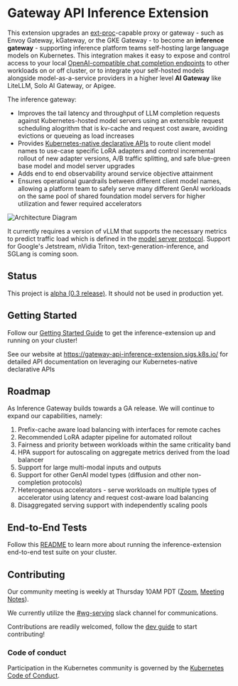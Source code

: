 # Gateway API Inference Extension 

This extension upgrades an [ext-proc](https://www.envoyproxy.io/docs/envoy/latest/configuration/http/http_filters/ext_proc_filter)-capable proxy or gateway - such as Envoy Gateway, kGateway, or the GKE Gateway - to become an **inference gateway** - supporting inference platform teams self-hosting large language models on Kubernetes. This integration makes it easy to expose and control access to your local [OpenAI-compatible chat completion endpoints](https://platform.openai.com/docs/api-reference/chat) to other workloads on or off cluster, or to integrate your self-hosted models alongside model-as-a-service providers in a higher level **AI Gateway** like LiteLLM, Solo AI Gateway, or Apigee.

The inference gateway:

* Improves the tail latency and throughput of LLM completion requests against Kubernetes-hosted model servers using an extensible request scheduling alogrithm that is kv-cache and request cost aware, avoiding evictions or queueing as load increases
* Provides [Kubernetes-native declarative APIs](https://gateway-api-inference-extension.sigs.k8s.io/concepts/api-overview/) to route client model names to use-case specific LoRA adapters and control incremental rollout of new adapter versions, A/B traffic splitting, and safe blue-green base model and model server upgrades
* Adds end to end observability around service objective attainment
* Ensures operational guardrails between different client model names, allowing a platform team to safely serve many different GenAI workloads on the same pool of shared foundation model servers for higher utilization and fewer required accelerators

![Architecture Diagram](./docs/inference-gateway-architecture.svg)

It currently requires a version of vLLM that supports the necessary metrics to predict traffic load which is defined in the [model server protocol](https://github.com/kubernetes-sigs/gateway-api-inference-extension/tree/main/docs/proposals/003-model-server-protocol).  Support for Google's Jetstream, nVidia Triton, text-generation-inference, and SGLang is coming soon.

## Status

This project is [alpha (0.3 release)](https://github.com/kubernetes-sigs/gateway-api-inference-extension/releases/tag/v0.3.0).  It should not be used in production yet.

## Getting Started

Follow our [Getting Started Guide](https://gateway-api-inference-extension.sigs.k8s.io/guides/) to get the inference-extension up and running on your cluster!

See our website at https://gateway-api-inference-extension.sigs.k8s.io/ for detailed API documentation on leveraging our Kubernetes-native declarative APIs

## Roadmap

As Inference Gateway builds towards a GA release. We will continue to expand our capabilities, namely:
1. Prefix-cache aware load balancing with interfaces for remote caches 
1. Recommended LoRA adapter pipeline for automated rollout 
1. Fairness and priority between workloads within the same criticality band
1. HPA support for autoscaling on aggregate metrics derived from the load balancer
1. Support for large multi-modal inputs and outputs
1. Support for other GenAI model types (diffusion and other non-completion protocols)
1. Heterogeneous accelerators - serve workloads on multiple types of accelerator using latency and request cost-aware load balancing
1. Disaggregated serving support with independently scaling pools


## End-to-End Tests

Follow this [README](./test/e2e/epp/README.md) to learn more about running the inference-extension end-to-end test suite on your cluster.

## Contributing

Our community meeting is weekly at Thursday 10AM PDT ([Zoom](https://zoom.us/j/9955436256?pwd=Z2FQWU1jeDZkVC9RRTN4TlZyZTBHZz09), [Meeting Notes](https://www.google.com/url?q=https://docs.google.com/document/d/1frfPE5L1sI3737rdQV04IcDGeOcGJj2ItjMg6z2SRH0/edit?usp%3Dsharing&sa=D&source=calendar&usd=2&usg=AOvVaw1pUVy7UN_2PMj8qJJcFm1U)).

We currently utilize the [#wg-serving](https://kubernetes.slack.com/?redir=%2Fmessages%2Fwg-serving) slack channel for communications.

Contributions are readily welcomed, follow the [dev guide](./docs/dev.md) to start contributing!

### Code of conduct

Participation in the Kubernetes community is governed by the [Kubernetes Code of Conduct](code-of-conduct.md).

